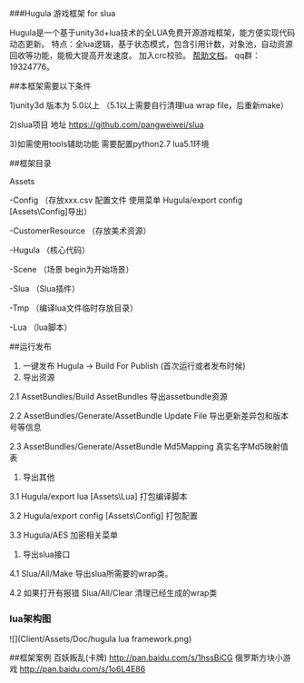 ###Hugula 游戏框架 for slua

Hugula是一个基于unity3d+lua技术的全LUA免费开源游戏框架，能方便实现代码动态更新。
特点：全lua逻辑，基于状态模式，包含引用计数，对象池，自动资源回收等功能，能极大提高开发速度。
加入crc校验。 
[帮助文档](https://github.com/tenvick/hugula/wiki)。
qq群：19324776。
 
##本框架需要以下条件

1)unity3d 版本为 5.0以上 （5.1以上需要自行清理lua wrap file，后重新make）

2)slua项目 地址 https://github.com/pangweiwei/slua

3)如需使用tools辅助功能 需要配置python2.7 lua5.1环境

##框架目录

Assets

-Config               （存放xxx.csv 配置文件 使用菜单 Hugula/export config [Assets\Config]导出）

-CustomerResource     （存放美术资源）

-Hugula               （核心代码）

-Scene                （场景 begin为开始场景）

-Slua                 （Slua插件）

-Tmp                  （编译lua文件临时存放目录）

-Lua                  （lua脚本）


##运行发布

1. 一键发布 Hugula -> Build For Publish (首次运行或者发布时候)
1. 导出资源

 2.1  AssetBundles/Build AssetBundles 导出assetbundle资源

 2.2  AssetBundles/Generate/AssetBundle Update File  导出更新差异包和版本号等信息 
 
 2.3  AssetBundles/Generate/AssetBundle Md5Mapping  真实名字Md5映射值表

1. 导出其他 

 3.1 Hugula/export lua [Assets\Lua]          打包编译脚本

 3.2 Hugula/export config [Assets\Config]    打包配置
 
 3.3 Hugula/AES                              加密相关菜单 
 
1. 导出slua接口

 4.1 Slua/All/Make   导出slua所需要的wrap类。

 4.2 如果打开有报错 Slua/All/Clear	清理已经生成的wrap类

### lua架构图

![](Client/Assets/Doc/hugula lua framework.png)

##框架案例
百妖叛乱(卡牌) http://pan.baidu.com/s/1hssBiCG 
俄罗斯方块小游戏 http://pan.baidu.com/s/1o6L4E86
